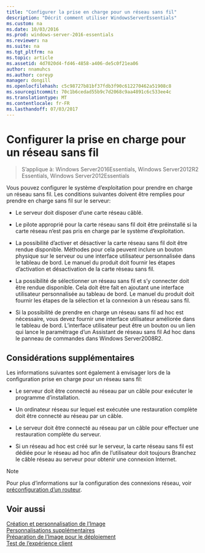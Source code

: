 ```yaml
---
title: "Configurer la prise en charge pour un réseau sans fil"
description: "Décrit comment utiliser WindowsServerEssentials"
ms.custom: na
ms.date: 10/03/2016
ms.prod: windows-server-2016-essentials
ms.reviewer: na
ms.suite: na
ms.tgt_pltfrm: na
ms.topic: article
ms.assetid: 4d7020d4-fd46-4858-a406-de5c0f21ea06
author: nnamuhcs
ms.author: coreyp
manager: dongill
ms.openlocfilehash: c5c98727b81bf37fdb3f90c612270462a51908c8
ms.sourcegitcommit: 70c1b6cedad55b9c7d2068c9aa4891c6c533ee4c
ms.translationtype: MT
ms.contentlocale: fr-FR
ms.lasthandoff: 07/03/2017
---
```

# <a name="configure-support-for-a-wireless-network"></a>Configurer la prise en charge pour un réseau sans fil

>S’applique à: Windows Server2016Essentials, Windows Server2012R2 Essentials, Windows Server2012Essentials

Vous pouvez configurer le système d’exploitation pour prendre en charge un réseau sans fil. Les conditions suivantes doivent être remplies pour prendre en charge sans fil sur le serveur:  
  
-   Le serveur doit disposer d’une carte réseau câblé.  
  
-   Le pilote approprié pour la carte réseau sans fil doit être préinstallé si la carte réseau n’est pas pris en charge par le système d’exploitation.  
  
-   La possibilité d’activer et désactiver la carte réseau sans fil doit être rendue disponible. Méthodes pour cela peuvent inclure un bouton physique sur le serveur ou une interface utilisateur personnalisée dans le tableau de bord. Le manuel du produit doit fournir les étapes d’activation et désactivation de la carte réseau sans fil.  
  
-   La possibilité de sélectionner un réseau sans fil et s’y connecter doit être rendue disponible. Cela doit être fait en ajoutant une interface utilisateur personnalisée au tableau de bord. Le manuel du produit doit fournir les étapes de la sélection et la connexion à un réseau sans fil.  
  
-   Si la possibilité de prendre en charge un réseau sans fil ad hoc est nécessaire, vous devez fournir une interface utilisateur améliorée dans le tableau de bord. L’interface utilisateur peut être un bouton ou un lien qui lance le paramétrage d’un Assistant de réseau sans fil Ad hoc dans le panneau de commandes dans Windows Server2008R2.  
  
## <a name="additional-considerations"></a>Considérations supplémentaires  
 Les informations suivantes sont également à envisager lors de la configuration prise en charge pour un réseau sans fil:  
  
-   Le serveur doit être connecté au réseau par un câble pour exécuter le programme d’installation.  
  
-   Un ordinateur réseau sur lequel est exécutée une restauration complète doit être connecté au réseau par un câble.  
  
-   Le serveur doit être connecté au réseau par un câble pour effectuer une restauration complète du serveur.  
  
-   Si un réseau ad hoc est créé sur le serveur, la carte réseau sans fil est dédiée pour le réseau ad hoc afin de l’utilisateur doit toujours Branchez le câble réseau au serveur pour obtenir une connexion Internet.  
  
> [!NOTE]
>  Pour plus d’informations sur la configuration des connexions réseau, voir [préconfiguration d’un routeur](Preconfiguring-a-Router.md).  
  
## <a name="see-also"></a>Voir aussi  
 [Création et personnalisation de l’Image](Creating-and-Customizing-the-Image.md)   
 [Personnalisations supplémentaires](Additional-Customizations.md)   
 [Préparation de l’Image pour le déploiement](Preparing-the-Image-for-Deployment.md)   
 [Test de l’expérience client](Testing-the-Customer-Experience.md)